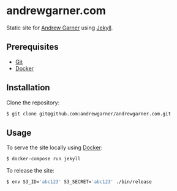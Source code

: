 # andrewgarner.com

Static site for [Andrew Garner] using [Jekyll].


## Prerequisites

* [Git]
* [Docker]


## Installation

Clone the repository:

```sh
$ git clone git@github.com:andrewgarner/andrewgarner.com.git
```


## Usage

To serve the site locally using [Docker]:

```sh
$ docker-compose run jekyll
```

To release the site:

```sh
$ env S3_ID='abc123' S3_SECRET='abc123' ./bin/release
```


[Andrew Garner]: https://www.andrewgarner.com
[Docker]: https://www.docker.com
[Git]: http://git-scm.com
[Jekyll]: https://jekyllrb.com
